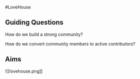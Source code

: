 #LoveHouse

## Guiding Questions
How do we build a strong community?

How do we convert community members to active contributors?

## Aims
![[lovehouse.png]]

